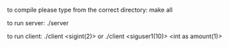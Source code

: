 to compile please type from the correct directory:
make all

to run server:
./server

to run client:
./client <pid> <sigint(2)> <int as amount>
or
./client <pid> <siguser1(10)> <int as amount(1)>
